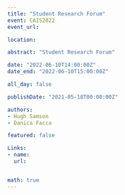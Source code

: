 ```yaml
---
title: "Student Research Forum"
event: CAIS2022
event_url:

location: 

abstract: "Student Research Forum"

date: "2022-06-10T14:00:00Z"
date_end: "2022-06-10T15:00:00Z"

all_day: false

publishDate: "2021-05-18T00:00:00Z"

authors:
- Hugh Samson
- Danica Facca

featured: false

Links: 
- name: 
  url: 


math: true
---
```

